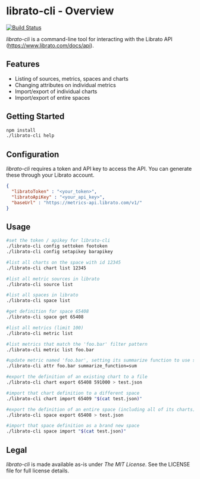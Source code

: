 # librato-cli - Overview #

[![Build Status](https://travis-ci.org/plmwong/librato-cli.svg?branch=master)](https://travis-ci.org/plmwong/librato-cli)

_librato-cli_ is a command-line tool for interacting with the Librato API (https://www.librato.com/docs/api).

## Features ##
* Listing of sources, metrics, spaces and charts
* Changing attributes on individual metrics
* Import/export of individual charts
* Import/export of entire spaces

## Getting Started ##
```bash
npm install
./librato-cli help
```

## Configuration ##
_librato-cli_ requires a token and API key to access the API. You can generate these through your Librato account.

```json
{
  "libratoToken" : "<your_token>",
  "libratoApiKey" : "<your_api_key>",
  "baseUrl" : "https://metrics-api.librato.com/v1/"
}
```

## Usage ##

```bash
#set the token / apikey for librato-cli
./librato-cli config settoken footoken
./librato-cli config setapikey barapikey

#list all charts on the space with id 12345
./librato-cli chart list 12345

#list all metric sources in librato
./librato-cli source list

#list all spaces in librato
./librato-cli space list

#get definition for space 65408
./librato-cli space get 65408

#list all metrics (limit 100)
./librato-cli metric list

#list metrics that match the 'foo.bar' filter pattern
./librato-cli metric list foo.bar

#update metric named 'foo.bar', setting its summarize function to use summation
./librato-cli attr foo.bar summarize_function=sum

#export the definition of an existing chart to a file
./librato-cli chart export 65408 591000 > test.json

#import that chart definition to a different space
./librato-cli chart import 65409 "$(cat test.json)"

#export the definition of an entire space (including all of its charts) to a file
./librato-cli space export 65408 > test.json

#import that space definition as a brand new space
./librato-cli space import "$(cat test.json)"
```

## Legal ##

_librato-cli_ is made available as-is under _The MIT License_. See the LICENSE file for full license details.
